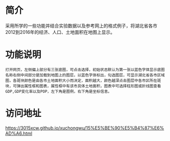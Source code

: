 # 简介
采用所学的一些功能并结合实验数据以及参考网上的格式例子，将湖北省各市2012到2016年的经济、人口、土地面积在地图上显示。
# 功能说明
    打开网页，左侧偏上部分有三张底图，可点击选择，初始状态默认为第一张以蓝色字体显示底图名称右侧中间部分是加载到地图上的图层，以蓝色字体标出，勾选图层，可显示湖北省各市区域图，各斑块颜色是由各市土地面积大小而决定，面积越大，颜色越深点击图层中各市区所在斑块，可弹出属性框和图表，属性框中有该市具体土地面积，图表中可选择柱形图或折线图查看GDP,GDP变化率以及POP，左下角是图例，右下角是坐标信息。
# 访问地址
https://3015xcw.github.io/xuchongwu/15%E5%BE%90%E5%B4%87%E6%AD%A6.html
